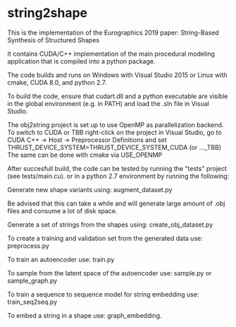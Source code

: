 # string2shape
This is the implementation of the Eurographics 2019 paper: String-Based Synthesis of Structured Shapes

It contains CUDA/C++ implementation of the main procedural modeling application that is compiled into a python package.

The code builds and runs on Windows with Visual Studio 2015 or Linux with cmake, CUDA 8.0, and python 2.7.

To build the code, ensure that cudart.dll and a python executable are visible in the global environment (e.g. in PATH) and load the .sln file in Visual Studio.

The obj2string project is set up to use OpenMP as parallelization backend.
To switch to CUDA or TBB right-click on the project in Visual Studio, go to CUDA C++ -> Host -> Preprocessor Definitions and set THRUST_DEVICE_SYSTEM=THRUST_DEVICE_SYSTEM_CUDA (or ..._TBB)
The same can be done with cmake via USE_OPENMP

After succesfull build, the code can be tested by running the "tests" project (see tests/main.cu). or in a python 2.7 environment by running the following:

Generate new shape variants using: augment_dataset.py

Be advised that this can take a while and will generate large amount of .obj files and consume a lot of disk space.

Generate a set of strings from the shapes using: create_obj_dataset.py

To create a training and validation set from the generated data use: preprocess.py

To train an autoencoder use: train.py

To sample from the latent space of the autoencoder use: sample.py or sample_graph.py

To train a sequence to sequence model for string embedding use: train_seq2seq.py

To embed a string in a shape use: graph_embedding.
